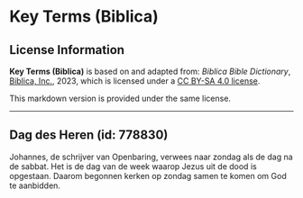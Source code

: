 # Key Terms (Biblica)

## License Information

**Key Terms (Biblica)** is based on and adapted from: _Biblica Bible Dictionary_, [Biblica, Inc.](https://www.biblica.com/), 2023, which is licensed under a [CC BY-SA 4.0 license](https://creativecommons.org/licenses/by-sa/4.0/legalcode.en).

This markdown version is provided under the same license.



--------------------------------

## Dag des Heren (id: 778830)

Johannes, de schrijver van Openbaring, verwees naar zondag als de dag na de sabbat. Het is de dag van de week waarop Jezus uit de dood is opgestaan. Daarom begonnen kerken op zondag samen te komen om God te aanbidden.


